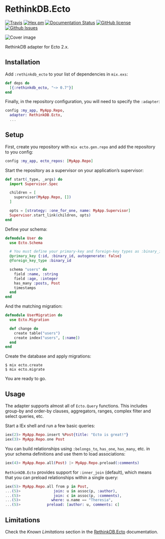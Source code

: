 # RethinkDB.Ecto

[![Travis](https://img.shields.io/travis/almightycouch/rethinkdb_ecto.svg)](https://travis-ci.org/almightycouch/rethinkdb_ecto)
[![Hex.pm](https://img.shields.io/hexpm/v/rethinkdb_ecto.svg)](https://hex.pm/packages/rethinkdb_ecto)
[![Documentation Status](https://img.shields.io/badge/docs-hexdocs-blue.svg)](http://hexdocs.pm/rethinkdb_ecto)
[![GitHub license](https://img.shields.io/badge/license-MIT-blue.svg)](https://raw.githubusercontent.com/almightycouch/rethinkdb_ecto/master/LICENSE)
[![Github Issues](https://img.shields.io/github/issues/almightycouch/rethinkdb_ecto.svg)](http://github.com/almightycouch/rethinkdb_ecto/issues)

![Cover image](http://imgur.com/pjX3m2O.jpg)

RethinkDB adapter for Ecto 2.x.

## Installation

Add `:rethinkdb_ecto` to your list of dependencies in `mix.exs`:

```elixir
def deps do
  [{:rethinkdb_ecto, "~> 0.7"}]
end
```

Finally, in the repository configuration, you will need to specify the `:adapter`:

```elixir
config :my_app, MyApp.Repo,
  adapter: RethinkDB.Ecto,
  ...
```

## Setup

First, create you repository with `mix ecto.gen.repo` and add the repository to you config:

```elixir
config :my_app, ecto_repos: [MyApp.Repo]
```

Start the repository as a supervisor on your application’s supervisor:

```elixir
def start(_type, _args) do
  import Supervisor.Spec

  children = [
    supervisor(MyApp.Repo, [])
  ]

  opts = [strategy: :one_for_one, name: MyApp.Supervisor]
  Supervisor.start_link(children, opts)
end
```

Define your schema:

```elixir
defmodule User do
  use Ecto.Schema

  # You must define your primary-key and foreign-key types as :binary_id
  @primary_key {:id, :binary_id, autogenerate: false}
  @foreign_key_type :binary_id

  schema "users" do
    field :name, :string
    field :age, :integer
    has_many :posts, Post
    timestamps
  end
end
```

And the matching migration:

```elixir
defmodule UserMigration do
  use Ecto.Migration

  def change do
    create table("users")
    create index("users", [:name])
  end
end
```

Create the database and apply migrations:

```
$ mix ecto.create
$ mix ecto.migrate
```

You are ready to go.

## Usage

The adapter supports almost all of `Ecto.Query` functions. This includes group-by and order-by clauses,
aggregators, ranges, complex filter and select queries, etc.

Start a IEx shell and run a few basic queries:

```elixir
iex(2)> MyApp.Repo.insert %Post{title: "Ecto is great!"}
iex(3)> MyApp.Repo.one Post
```

You can build relationships using `:belongs_to`, `has_one`, `has_many`, etc. in your schema definitions and use them to load associations:

```elixir
iex(4)> MyApp.Repo.all(Post) |> MyApp.Repo.preload(:comments)
```

`RethinkDB.Ecto` provides support for `:inner_join` (default), which means that you can preload relationships within a single query:

```elixir
iex(5)> MyApp.Repo.all from p in Post,
...(5)>               join: u in assoc(p, :author),
...(5)>               join: c in assoc(p, :comments),
...(5)>              where: u.name == "Theresia",
...(5)>            preload: [author: u, comments: c]
```

## Limitations

Check the *Known Limitations* section in the [RethinkDB.Ecto](lib/rethinkdb_ecto.ex) documentation.
